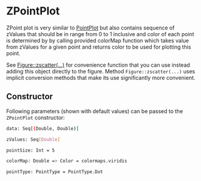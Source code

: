 # ZPointPlot

ZPoint plot is very similar to [PointPlot](PointPlot.md) but also contains
sequence of zValues that should be in range from 0 to 1 inclusive and color
of each point is determined by by calling provided colorMap function which
takes value from zValues for a given point and returns color to be used for
plotting this point.

See [Figure::zscatter(...)](Figure.md#zscatter) for convenience function
that you can use instead adding this object directly to the figure.
Method `Figure::zscatter(...)` uses implicit conversion methods that make
its use significantly more convenient.

## Constructor

Following parameters (shown with default values) can be passed to the `ZPointPlot` constructor:

```bash
data: Seq[(Double, Double)]
```

```bash
zValues: Seq[Double]
```

```bash
pointSize: Int = 5
```

```bash
colorMap: Double => Color = colormaps.viridis
```

```bash
pointType: PointType = PointType.Dot
```